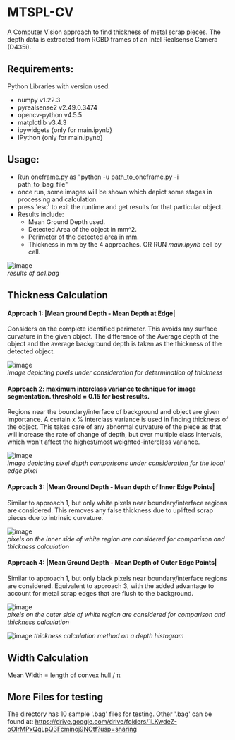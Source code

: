 # MTSPL-CV

A Computer Vision approach to find thickness of metal scrap pieces.
The depth data is extracted from RGBD frames of an Intel Realsense Camera (D435i).

## Requirements:
Python Libraries with version used:
- numpy v1.22.3
- pyrealsense2 v2.49.0.3474
- opencv-python v4.5.5
- matplotlib v3.4.3
- ipywidgets {only for main.ipynb}
- IPython {only for main.ipynb}


## Usage:
- Run oneframe.py as "python -u path_to_oneframe.py -i path_to_bag_file"
- once run, some images will be shown which depict some stages in processing and calculation.
- press 'esc' to exit the runtime and get results for that particular object.
- Results include:
  - Mean Ground Depth used.
  - Detected Area of the object in mm^2.
  - Perimeter of the detected area in mm.
  - Thickness in mm by the 4 approaches.
OR
RUN _main.ipynb_ cell by cell.


![image](https://user-images.githubusercontent.com/56913610/169297015-3ad4fcb5-3986-45dd-b43c-0a70b887c340.png)                       
_results of dc1.bag_


## Thickness Calculation
#### Approach 1: |Mean ground Depth - Mean Depth at Edge|
Considers on the complete identified perimeter. This avoids any surface curvature in the given object. The difference of the Average depth of the object and the average background depth is taken as the thickness of the detected object.

![image](https://user-images.githubusercontent.com/56913610/169398991-7fc58c00-5054-4fbf-8888-a3868199fd49.png)                                                                  
_image depicting pixels under consideration for determination of thickness_

#### Approach 2: maximum interclass variance technique for image segmentation. threshold = 0.15 for best results.
Regions near the boundary/interface of background and object are given importance. A certain x % interclass variance is used in finding thickness of the object. This takes care of any abnormal curvature of the piece as that will increase the rate of change of depth, but over multiple class intervals, which won't affect the highest/most weighted-interclass variance.

![image](https://user-images.githubusercontent.com/56913610/169399651-7339c6fd-a487-4ba1-aee0-f2673249d778.png)                                                                                 
_image depicting pixel depth comparisons under consideration for the local edge pixel_

#### Approach 3: |Mean Ground Depth - Mean depth of Inner Edge Points|
Similar to approach 1, but only white pixels near boundary/interface regions are considered. This removes any false thickness due to uplifted scrap pieces due to intrinsic curvature.

![image](https://user-images.githubusercontent.com/56913610/169400297-75a614d4-8e80-42c7-bb87-39f724ddf3c8.png)                                                                    
_pixels on the inner side of white region are considered for comparison and thickness calculation_

#### Approach 4: |Mean Ground Depth - Mean Depth of Outer Edge Points|
Similar to approach 1, but only black pixels near boundary/interface regions are considered. Equivalent to approach 3, with the added advantage to account for metal scrap edges that are flush to the background.

![image](https://user-images.githubusercontent.com/56913610/169400892-6138eed5-0569-45dd-8611-eda9443e321a.png)                                                                 
_pixels on the outer side of white region are considered for comparison and thickness calculation_



![image](https://user-images.githubusercontent.com/56913610/169299897-5ab5d439-d1c8-4f67-b7d6-de2418686d18.png)
_thickness calculation method on a depth histogram_


## Width Calculation
Mean Width = length of convex hull / &pi;





## More Files for testing
The directory has 10 sample '.bag' files for testing. Other '.bag' can be found at: https://drive.google.com/drive/folders/1LKwdeZ-oOIrMPxQqLpQ3Fcminoj9NOtf?usp=sharing
